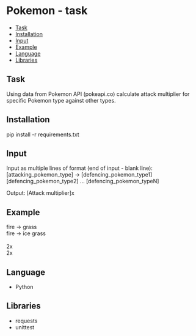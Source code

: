 # Pokemon - task
* [Task](#task)
* [Installation](#installation)
* [Input](#input)
* [Example](#example)
* [Language](#language)
* [Libraries](#libraries)

## Task
Using data from Pokemon API (pokeapi.co) calculate attack multiplier for specific Pokemon type against other types.

## Installation
pip install -r requirements.txt

## Input
Input as multiple lines of format (end of input - blank line):
[attacking_pokemon_type] -> [defencing_pokemon_type1] [defencing_pokemon_type2] ... [defencing_pokemon_typeN]

Output:
[Attack multiplier]x

## Example
fire -> grass\
fire -> ice grass\
\
2x\
2x

## Language
- Python

## Libraries
- requests
- unittest
